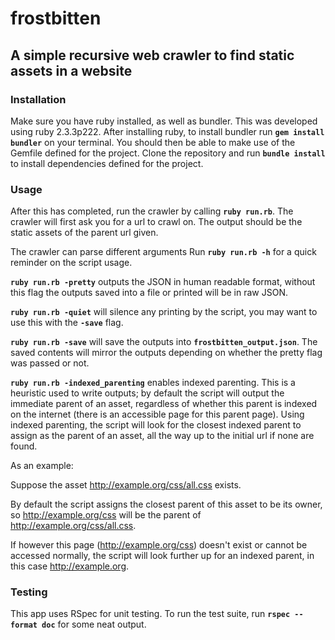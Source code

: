 # frostbitten

## A simple recursive web crawler to find static assets in a website

### Installation

Make sure you have ruby installed, as well as bundler.
This was developed using ruby 2.3.3p222. After installing ruby, to install bundler run **`gem install bundler`** on your terminal.
You should then be able to make use of the Gemfile defined for the project. Clone the repository and run **`bundle install`** to install dependencies defined for the project.

### Usage

After this has completed, run the crawler by calling **`ruby run.rb`**. 
The crawler will first ask you for a url to crawl on. The output should be the static assets of the parent url given.

The crawler can parse different arguments
Run **`ruby run.rb -h`** for a quick reminder on the script usage.

**`ruby run.rb -pretty`** outputs the JSON in human readable format, without this flag the outputs saved into a file or printed will be in raw JSON.

**`ruby run.rb -quiet`** will silence any printing by the script, you may want to use this with the **`-save`** flag.

**`ruby run.rb -save`** will save the outputs into **`frostbitten_output.json`**. The saved contents will mirror the outputs depending on whether the pretty flag was passed or not.

**`ruby run.rb -indexed_parenting`** enables indexed parenting. This is a heuristic used to write outputs; by default the script will output the immediate parent of an asset, regardless of whether this parent is indexed on the internet (there is an accessible page for this parent page). Using indexed parenting, the script will look for the closest indexed parent to assign as the parent of an asset, all the way up to the initial url if none are found. 

As an example:

Suppose the asset http://example.org/css/all.css exists.

By default the script assigns the closest parent of this asset to be its owner, so http://example.org/css will be the parent of http://example.org/css/all.css.

If however this page (http://example.org/css) doesn't exist or cannot be accessed normally, the script will look further up for an indexed parent, in this case http://example.org.

### Testing
This app uses RSpec for unit testing.
To run the test suite, run **`rspec --format doc`** for some neat output.
